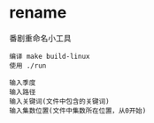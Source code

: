 # rename

番剧重命名小工具

``````
编译 make build-linux
使用 ./run

输入季度
输入路径
输入关键词(文件中包含的关键词)
输入集数位置(文件中集数所在位置，从0开始)
``````